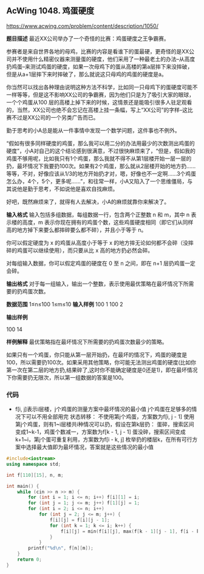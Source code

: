 ## AcWing 1048. 鸡蛋硬度

https://www.acwing.com/problem/content/description/1050/

**题目描述**
最近XX公司举办了一个奇怪的比赛：鸡蛋硬度之王争霸赛。

参赛者是来自世界各地的母鸡，比赛的内容是看谁下的蛋最硬，更奇怪的是XX公司并不使用什么精密仪器来测量蛋的硬度，他们采用了一种最老土的办法–从高度扔鸡蛋–来测试鸡蛋的硬度，如果一次母鸡下的蛋从高楼的第a层摔下来没摔破，但是从a+1层摔下来时摔破了，那么就说这只母鸡的鸡蛋的硬度是a。

你当然可以找出各种理由说明这种方法不科学，比如同一只母鸡下的蛋硬度可能不一样等等，但是这不影响XX公司的争霸赛，因为他们只是为了吸引大家的眼球，一个个鸡蛋从100 层的高楼上掉下来的时候，这情景还是能吸引很多人驻足观看的，当然，XX公司也绝不会忘记在高楼上挂一条幅，写上“XX公司”的字样–这比赛不过是XX公司的一个另类广告而已。

勤于思考的小A总是能从一件事情中发现一个数学问题，这件事也不例外。

“假如有很多同样硬度的鸡蛋，那么我可以用二分的办法用最少的次数测出鸡蛋的硬度”，小A对自己的这个结论感到很满意，不过很快麻烦来了，“但是，假如我的鸡蛋不够用呢，比如我只有1个鸡蛋，那么我就不得不从第1层楼开始一层一层的扔，最坏情况下我要扔100次。如果有2个鸡蛋，那么就从2层楼开始的地方扔……等等，不对，好像应该从1/3的地方开始扔才对，嗯，好像也不一定啊……3个鸡蛋怎么办，4个，5个，更多呢……”，和往常一样，小A又陷入了一个思维僵局，与其说他是勤于思考，不如说他是喜欢自找麻烦。

好吧，既然麻烦来了，就得有人去解决，小A的麻烦就靠你来解决了。

**输入格式**
输入包括多组数据，每组数据一行，包含两个正整数 n 和 m，其中 n 表示楼的高度，m 表示你现在拥有的鸡蛋个数，这些鸡蛋硬度相同（即它们从同样高的地方掉下来要么都摔碎要么都不碎），并且小于等于 n。

你可以假定硬度为 x 的鸡蛋从高度小于等于 x 的地方摔无论如何都不会碎（没摔碎的鸡蛋可以继续使用），而只要从比 x 高的地方扔必然会碎。

对每组输入数据，你可以假定鸡蛋的硬度在 0 至 n 之间，即在 n+1 层扔鸡蛋一定会碎。

**输出格式**
对于每一组输入，输出一个整数，表示使用最优策略在最坏情况下所需要的扔鸡蛋次数。

**数据范围**
1≤n≤100
1≤m≤10
**输入样例**
100 1
100 2

**输出样例**

100
14

**样例解释**
最优策略指在最坏情况下所需要的扔鸡蛋次数最少的策略。

如果只有一个鸡蛋，你只能从第一层开始扔，在最坏的情况下，鸡蛋的硬度是100，所以需要扔100次。如果采用其他策略，你可能无法测出鸡蛋的硬度(比如你第一次在第二层的地方扔,结果碎了,这时你不能确定硬度是0还是1)，即在最坏情况下你需要扔无限次，所以第一组数据的答案是100。



### 代码

- f[i, j]表示i层楼，j个鸡蛋的测量方案中最坏情况的最小值
  j个鸡蛋在足够多的情况下可以不用全部用完
  状态转移：
  不使用第j个鸡蛋，方案数为f[i, j - 1]
  使用第j个鸡蛋，则有1~i层楼共i种情况可以扔，假设在第k层扔：
  蛋碎，搜索区间变成1~k-1，鸡蛋个数减一，方案数为f[k - 1, j - 1]
  蛋没碎，搜索区间变成k+1~i，第j个蛋可重复利用，方案数为f[i - k, j]
  枚举扔的楼层k，在所有可行方案中选择最大值即为最坏情况，答案就是这些情况的最小值

```cpp
#include<iostream>
using namespace std;

int f[110][15], n, m;

int main() {
    while (cin >> n >> m) {
        for (int i = 1; i <= n; i++) f[i][1] = i;
        for (int j = 1; j <= m; j++) f[1][j] = 1;
        for (int i = 2; i <= n; i++)
            for (int j = 2; j <= m; j++) {
                f[i][j] = f[i][j - 1];
                for (int k = 1; k <= i; k++) {
                    f[i][j] = min(f[i][j], max(f[k - 1][j - 1], f[i - k][j]) + 1);
                }
            }
        printf("%d\n", f[n][m]);
    }
    return 0;
}
```

